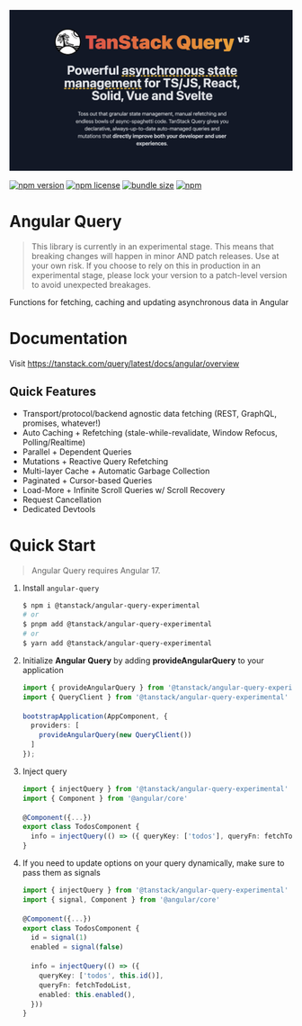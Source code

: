 ![TanStack Query Header](https://github.com/TanStack/query/raw/main/media/repo-header.png)

[![npm version](https://img.shields.io/npm/v/@tanstack/angular-query-experimental)](https://www.npmjs.com/package/@tanstack/angular-query-experimental)
[![npm license](https://img.shields.io/npm/l/@tanstack/angular-query-experimental)](https://github.com/TanStack/query/blob/main/LICENSE)
[![bundle size](https://img.shields.io/bundlephobia/minzip/@tanstack/angular-query-experimental)](https://bundlephobia.com/package/@tanstack/angular-query-experimental)
[![npm](https://img.shields.io/npm/dm/@tanstack/angular-query-experimental)](https://www.npmjs.com/package/@tanstack/angular-query-experimental)

# Angular Query

> This library is currently in an experimental stage. This means that breaking changes will happen in minor AND patch releases. Use at your own risk. If you choose to rely on this in production in an experimental stage, please lock your version to a patch-level version to avoid unexpected breakages.

Functions for fetching, caching and updating asynchronous data in Angular

# Documentation

Visit https://tanstack.com/query/latest/docs/angular/overview

## Quick Features

- Transport/protocol/backend agnostic data fetching (REST, GraphQL, promises, whatever!)
- Auto Caching + Refetching (stale-while-revalidate, Window Refocus, Polling/Realtime)
- Parallel + Dependent Queries
- Mutations + Reactive Query Refetching
- Multi-layer Cache + Automatic Garbage Collection
- Paginated + Cursor-based Queries
- Load-More + Infinite Scroll Queries w/ Scroll Recovery
- Request Cancellation
- Dedicated Devtools

# Quick Start

> Angular Query requires Angular 17.

1. Install `angular-query`

   ```bash
   $ npm i @tanstack/angular-query-experimental
   # or
   $ pnpm add @tanstack/angular-query-experimental
   # or
   $ yarn add @tanstack/angular-query-experimental
   ```

2. Initialize **Angular Query** by adding **provideAngularQuery** to your application

   ```ts
   import { provideAngularQuery } from '@tanstack/angular-query-experimental'
   import { QueryClient } from '@tanstack/angular-query-experimental'

   bootstrapApplication(AppComponent, {
     providers: [
       provideAngularQuery(new QueryClient())
     ]
   });
   ```

3. Inject query

   ```ts
   import { injectQuery } from '@tanstack/angular-query-experimental'
   import { Component } from '@angular/core'

   @Component({...})
   export class TodosComponent {
     info = injectQuery(() => ({ queryKey: ['todos'], queryFn: fetchTodoList }))
   }
   ```

4. If you need to update options on your query dynamically, make sure to pass them as signals

   ```ts
   import { injectQuery } from '@tanstack/angular-query-experimental'
   import { signal, Component } from '@angular/core'

   @Component({...})
   export class TodosComponent {
     id = signal(1)
     enabled = signal(false)

     info = injectQuery(() => ({
       queryKey: ['todos', this.id()],
       queryFn: fetchTodoList,
       enabled: this.enabled(),
     }))
   }
   ```
